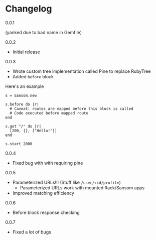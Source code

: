 Changelog
=

0.0.1

(yanked due to bad name in Gemfile)

0.0.2

- Initial release

0.0.3

- Wrote custom tree implementation called Pine to replace RubyTree
- Added `before` block

Here's an example

    s = Sansom.new

    s.before do |r|
      # Caveat: routes are mapped before this block is called
      # Code executed before mapped route
    end
    
    s.get "/" do |r|
      [200, {}, ["Hello!"]]
    end
    
    s.start 2000

0.0.4

- Fixed bug with with requiring pine

0.0.5

- Parameterized URLs!!! (Stuff like `/user/:id/profile`)
	* Parameterized URLs work with mounted Rack/Sansom apps
- Improved matching efficiency

0.0.6

- Before block response checking

0.0.7

- Fixed a lot of bugs